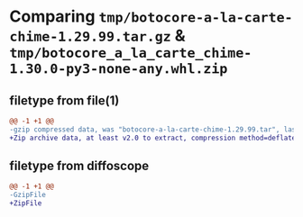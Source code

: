 # Comparing `tmp/botocore-a-la-carte-chime-1.29.99.tar.gz` & `tmp/botocore_a_la_carte_chime-1.30.0-py3-none-any.whl.zip`

## filetype from file(1)

```diff
@@ -1 +1 @@
-gzip compressed data, was "botocore-a-la-carte-chime-1.29.99.tar", last modified: Sat Mar 25 01:22:30 2023, max compression
+Zip archive data, at least v2.0 to extract, compression method=deflate
```

## filetype from diffoscope

```diff
@@ -1 +1 @@
-GzipFile
+ZipFile
```

